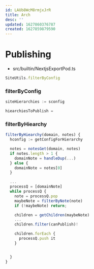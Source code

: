 ```yaml
---
id: LAUb8WcM8rmjxJrR
title: Arch
desc: ''
updated: 1627860376787
created: 1627859879590
---
```



# Publishing

- src/builtin/NextjsExportPod.ts
```ts
SiteUtils.filterByConfig 
```

### filterByConfig

```ts
siteHierarchies := sconfig

hiearchiesToPublish = 
```

### filterByHiearchy

```ts
filterByHiearchy(domain, notes) {
  hconfig := getConfigForHierarchy

  notes = notesGet(domain, notes)
  if notes.length > 1 {
    domainNote = handleDup(...)
  } else {
    domainNote = notes[0]
  }

  ...
  processQ = [domainNote]
  while processQ {
    note = processQ.pop
    maybeNote = filterByNote(note)
    if (!maybeNote) return;

    children = getChildren(maybeNote)
    ...
    children.filter(canPublish)!

    children.forEach { 
      processQ.push it
    }


  }
}
```